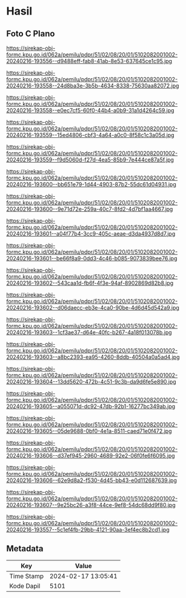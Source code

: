 # Hasil

## Foto C Plano

https://sirekap-obj-formc.kpu.go.id/062a/pemilu/pdpr/51/02/08/20/01/5102082001002-20240216-193556--d9488eff-fab8-41ab-8e53-637645ce1c95.jpg

https://sirekap-obj-formc.kpu.go.id/062a/pemilu/pdpr/51/02/08/20/01/5102082001002-20240216-193558--24d8ba3e-3b5b-4634-8338-75630aa82072.jpg

https://sirekap-obj-formc.kpu.go.id/062a/pemilu/pdpr/51/02/08/20/01/5102082001002-20240216-193558--e0ec7cf5-60f0-44b4-a0b9-31a1d4264c59.jpg

https://sirekap-obj-formc.kpu.go.id/062a/pemilu/pdpr/51/02/08/20/01/5102082001002-20240216-193559--15ed4806-cbf3-4a64-a0c0-8f58c1c3a05d.jpg

https://sirekap-obj-formc.kpu.go.id/062a/pemilu/pdpr/51/02/08/20/01/5102082001002-20240216-193559--f9d5060d-f27d-4ea5-85b9-7e444ce87a5f.jpg

https://sirekap-obj-formc.kpu.go.id/062a/pemilu/pdpr/51/02/08/20/01/5102082001002-20240216-193600--bb651e79-1d44-4903-87b2-55dc61d04931.jpg

https://sirekap-obj-formc.kpu.go.id/062a/pemilu/pdpr/51/02/08/20/01/5102082001002-20240216-193600--9e71d72e-259a-40c7-8fd2-4d7bf1aa4667.jpg

https://sirekap-obj-formc.kpu.go.id/062a/pemilu/pdpr/51/02/08/20/01/5102082001002-20240216-193601--a04f77b4-3cc9-405c-aeae-d3da4937d8d7.jpg

https://sirekap-obj-formc.kpu.go.id/062a/pemilu/pdpr/51/02/08/20/01/5102082001002-20240216-193601--be66f8a9-0dd3-4c46-b085-9073839bee76.jpg

https://sirekap-obj-formc.kpu.go.id/062a/pemilu/pdpr/51/02/08/20/01/5102082001002-20240216-193602--543caa1d-fb6f-4f3e-94af-8902869d82b8.jpg

https://sirekap-obj-formc.kpu.go.id/062a/pemilu/pdpr/51/02/08/20/01/5102082001002-20240216-193602--d06daecc-eb3e-4ca0-90be-4d6d45d542a9.jpg

https://sirekap-obj-formc.kpu.go.id/062a/pemilu/pdpr/51/02/08/20/01/5102082001002-20240216-193603--1cf3ae37-d64e-40fc-b267-4a18f013078b.jpg

https://sirekap-obj-formc.kpu.go.id/062a/pemilu/pdpr/51/02/08/20/01/5102082001002-20240216-193603--a8bc2393-ea95-4260-8ddb-40504a0a5ad4.jpg

https://sirekap-obj-formc.kpu.go.id/062a/pemilu/pdpr/51/02/08/20/01/5102082001002-20240216-193604--13dd5620-472b-4c51-9c3b-da9d6fe5e890.jpg

https://sirekap-obj-formc.kpu.go.id/062a/pemilu/pdpr/51/02/08/20/01/5102082001002-20240216-193605--a055071d-dc92-47db-92b1-16277bc349ab.jpg

https://sirekap-obj-formc.kpu.go.id/062a/pemilu/pdpr/51/02/08/20/01/5102082001002-20240216-193605--05de9688-0bf0-4e1a-8511-caed71e0f472.jpg

https://sirekap-obj-formc.kpu.go.id/062a/pemilu/pdpr/51/02/08/20/01/5102082001002-20240216-193606--d37ef945-2960-4689-92e2-06f0fe6f6095.jpg

https://sirekap-obj-formc.kpu.go.id/062a/pemilu/pdpr/51/02/08/20/01/5102082001002-20240216-193606--62e9d8a2-f530-4d45-bb43-e0d112687639.jpg

https://sirekap-obj-formc.kpu.go.id/062a/pemilu/pdpr/51/02/08/20/01/5102082001002-20240216-193607--9e25bc26-a3f8-44ce-9ef8-54dc68dd9f80.jpg

https://sirekap-obj-formc.kpu.go.id/062a/pemilu/pdpr/51/02/08/20/01/5102082001002-20240216-193557--5c1ef4fb-29bb-4121-90aa-3ef4ec8b2cd1.jpg


## Metadata

| Key        | Value               |
| ---------- | ------------------- |
| Time Stamp | 2024-02-17 13:05:41 |
| Kode Dapil | 5101                |



